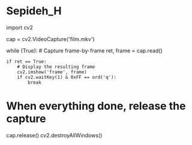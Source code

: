 # Sepideh_H
import cv2

cap = cv2.VideoCapture('film.mkv')

while (True):
    # Capture frame-by-frame
    ret, frame = cap.read()

   
    if ret == True:
        # Display the resulting frame
        cv2.imshow('frame', frame)
        if cv2.waitKey(1) & 0xFF == ord('q'):
            break

# When everything done, release the capture
cap.release()
cv2.destroyAllWindows()
